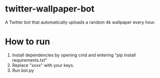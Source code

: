 # twitter-wallpaper-bot
A Twitter bot that automatically uploads a random 4k wallpaper every hour.

# How to run
1. Install dependencies by opening cmd and entering "pip install requirements.txt"
2. Replace "xxxx" with your keys.
3. Run bot.py
